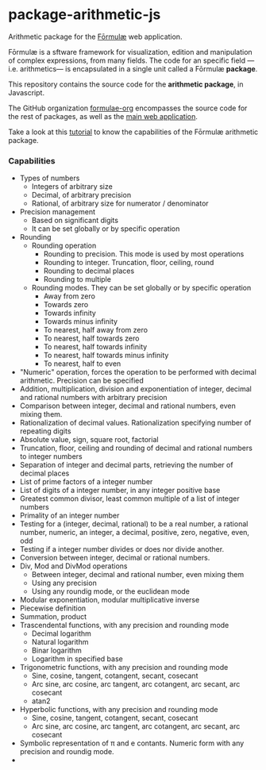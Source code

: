 # package-arithmetic-js

Arithmetic package for the [Fōrmulæ](https://formulae.org) web application.

Fōrmulæ is a sftware framework for visualization, edition and manipulation of complex expressions, from many fields. The code for an specific field —i.e. arithmetics— is encapsulated in a single unit called a Fōrmulæ **package**.

This repository contains the source code for the **arithmetic package**, in Javascript.

The GitHub organization [formulae-org](https://github.com/formulae-org) encompasses the source code for the rest of packages, as well as the [main web application](https://github.com/formulae-org/formulae-js).

Take a look at this [tutorial](https://formulae.org/?script=tutorials/Arithmetic) to know the capabilities of the Fōrmulæ arithmetic package.

### Capabilities ###

* Types of numbers
    * Integers of arbitrary size
    * Decimal, of arbitrary precision
    * Rational, of arbitrary size for numerator / denominator
* Precision management
    * Based on significant digits
    * It can be set globally or by specific operation
* Rounding
  * Rounding operation
    * Rounding to precision. This mode is used by most operations
    * Rounding to integer. Truncation, floor, ceiling, round
    * Rounding to decimal places
    * Rounding to multiple
  * Rounding modes. They can be set globally or by specific operation
    * Away from zero
    * Towards zero
    * Towards infinity
    * Towards minus infinity
    * To nearest, half away from zero
    * To nearest, half towards zero
    * To nearest, half towards infinity
    * To nearest, half towards minus infinity
    * To nearest, half to even
* "Numeric" operation, forces the operation to be performed with decimal arithmetic. Precision can be specified
* Addition, multiplication, division and exponentiation of integer, decimal and rational numbers with arbitrary precision
* Comparison between integer, decimal and rational numbers, even mixing them.
* Rationalization of decimal values. Rationalization specifying number of repeating digits
* Absolute value, sign, square root, factorial
* Truncation, floor, ceiling and rounding of decimal and rational numbers to integer numbers
* Separation of integer and decimal parts, retrieving the number of decimal places
* List of prime factors of a integer number
* List of digits of a integer number, in any integer positive base
* Greatest common divisor, least common multiple of a list of integer numbers
* Primality of an integer number
* Testing for a (integer, decimal, rational) to be a real number, a rational number, numeric, an integer, a decimal, positive, zero, negative, even, odd
* Testing if a integer number divides or does nor divide another.
* Conversion between integer, decimal or rational numbers.
* Div, Mod and DivMod operations
   * Between integer, decimal and rational number, even mixing them
   * Using any precision
   * Using any roundig mode, or the euclidean mode
* Modular exponentiation, modular multiplicative inverse
* Piecewise definition
* Summation, product
* Trascendental functions, with any precision and rounding mode
  * Decimal logarithm
  * Natural logarithm
  * Binar logarithm
  * Logarithm in specified base
* Trigonometric functions, with any precision and rounding mode
  * Sine, cosine, tangent, cotangent, secant, cosecant
  * Arc sine, arc cosine, arc tangent, arc cotangent, arc secant, arc cosecant
  * atan2
* Hyperbolic functions, with any precision and rounding mode
  * Sine, cosine, tangent, cotangent, secant, cosecant
  * Arc sine, arc cosine, arc tangent, arc cotangent, arc secant, arc cosecant
* Symbolic representation of π and e contants. Numeric form with any precision and roundig mode.
* 
